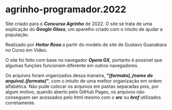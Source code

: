 # agrinho-programador.2022
<p>Site criado para o <em><b>Concurso Agrinho</b></em> de 2022. O site se trata de uma explicação do <em><b>Google Glass</b></em>, um aparelho criado com o intuito de ajudar a população.</p> <p>Realizado por <em><b>Heitor Rosa</b></em> a partir do modelo de site de Gustavo Guanabara no Curso em Video.</p>
<p>O site foi feito com base no navegador <em><b>Opera GX</b></em>, portanto é possível que algumas funções funcionem diferente em outros navegadores.</p>
<p>Os arquivos foram organizados dessa maneira, <em><b>"(formato)_(nome do arquivo).(formato)"</b></em>, com o intuito de uma melhor organização em ordem alfabética. Não pude colocar os arquivos em pastas separadas pois, por algum motivo, quando aberto pelo GitHub Pages, os arquivos não conseguem ser acessados pelo html mesmo com o <em><b>src</b></em> ou <em><b>href</b></em> utilizados corretamente.</p>
